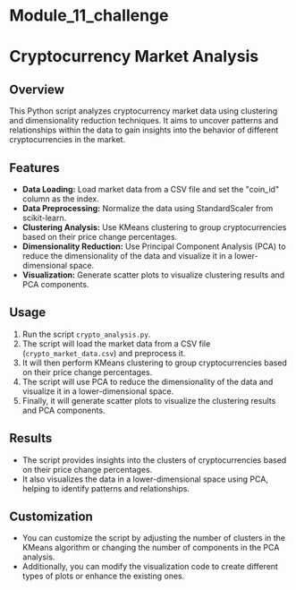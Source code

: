 # Module_11_challenge


# Cryptocurrency Market Analysis

## Overview
This Python script analyzes cryptocurrency market data using clustering and dimensionality reduction techniques. It aims to uncover patterns and relationships within the data to gain insights into the behavior of different cryptocurrencies in the market.

## Features
- **Data Loading:** Load market data from a CSV file and set the "coin_id" column as the index.
- **Data Preprocessing:** Normalize the data using StandardScaler from scikit-learn.
- **Clustering Analysis:** Use KMeans clustering to group cryptocurrencies based on their price change percentages.
- **Dimensionality Reduction:** Use Principal Component Analysis (PCA) to reduce the dimensionality of the data and visualize it in a lower-dimensional space.
- **Visualization:** Generate scatter plots to visualize clustering results and PCA components.

## Usage
1. Run the script `crypto_analysis.py`.
2. The script will load the market data from a CSV file (`crypto_market_data.csv`) and preprocess it.
3. It will then perform KMeans clustering to group cryptocurrencies based on their price change percentages.
4. The script will use PCA to reduce the dimensionality of the data and visualize it in a lower-dimensional space.
5. Finally, it will generate scatter plots to visualize the clustering results and PCA components.

## Results
- The script provides insights into the clusters of cryptocurrencies based on their price change percentages.
- It also visualizes the data in a lower-dimensional space using PCA, helping to identify patterns and relationships.

## Customization
- You can customize the script by adjusting the number of clusters in the KMeans algorithm or changing the number of components in the PCA analysis.
- Additionally, you can modify the visualization code to create different types of plots or enhance the existing ones.




